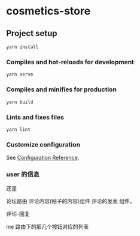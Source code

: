 # cosmetics-store

## Project setup

```
yarn install
```

### Compiles and hot-reloads for development

```
yarn serve
```

### Compiles and minifies for production

```
yarn build
```

### Lints and fixes files

```
yarn lint
```

### Customize configuration

See [Configuration Reference](https://cli.vuejs.org/config/).

### user 的信息

还差

论坛路由
评论内容(帖子的内容)组件
评论的发表 组件。

评论-回复

me 路由下的那几个按钮对应的列表
